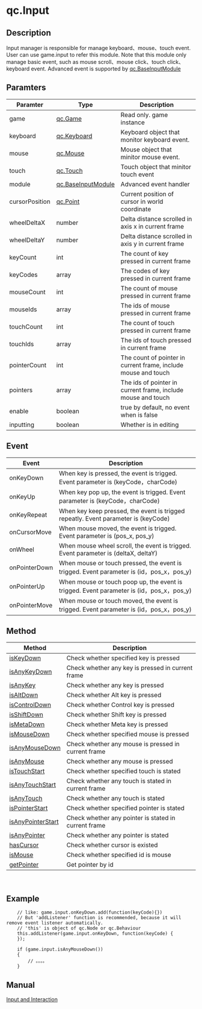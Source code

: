 # qc.Input

## Description
Input manager is responsible for manage keyboard、mouse、touch event. User can use game.input to refer this module.
Note that this module only manage basic event, such as mouse scroll、mouse click、touch click、keyboard event.
Advanced event is supported by [qc.BaseInputModule](../input/BaseInputModule.md)

## Paramters
| Paramter | Type | Description |
| ------------- |-------------|-------------|
| game | [qc.Game](../game/README.md) | Read only. game instance |
| keyboard | [qc.Keyboard](../input/Keyboard.md) | Keyboard object that monitor keyboard event. |
| mouse | [qc.Mouse](../input/Mouse.md) |  Mouse object that minitor mouse event. |
| touch | [qc.Touch](../input/Touch.md) | Touch object that minitor touch event |
| module | [qc.BaseInputModule](../input/BaseInputModule.md) | Advanced event handler |
| cursorPosition | [qc.Point](../input/Pointer.md) |  Current position of cursor in world coordinate|
| wheelDeltaX | number | Delta distance scrolled in axis x in current frame |
| wheelDeltaY | number | Delta distance scrolled in axis y in current frame |
| keyCount | int | The count of key pressed in current frame |
| keyCodes | array | The codes of key pressed in current frame |
| mouseCount | int |  The count of mouse pressed in current frame |
| mouseIds | array |  The ids of mouse pressed in current frame  |
| touchCount | int |  The count of touch pressed in current frame |
| touchIds | array | The ids of touch pressed in current frame |
| pointerCount | int | The count of pointer in current frame, include mouse and touch |
| pointers | array | The ids of pointer in current frame, include mouse and touch |
| enable | boolean | true by default, no event when is false |
| inputting | boolean | Whether is in editing |

## Event
| Event | Description |
| ------------- |-------------|
| onKeyDown | When key is pressed, the event is trigged. Event parameter is (keyCode，charCode) |
| onKeyUp | When key pop up, the event is trigged. Event parameter is (keyCode，charCode) |
| onKeyRepeat | When key keep pressed, the event is trigged repeatly. Event parameter is (keyCode) |
| onCursorMove | When mouse moved, the event is trigged. Event parameter is (pos_x, pos_y) |
| onWheel | When mouse wheel scroll, the event is trigged. Event parameter is (deltaX, deltaY)|
| onPointerDown | When mouse or touch pressed, the event is trigged. Event parameter is (id，pos_x，pos_y)|
| onPointerUp | When mouse or touch poop up, the event is trigged. Event parameter is (id，pos_x，pos_y)|
| onPointerMove | When mouse or touch moved, the event is trigged. Event parameter is (id，pos_x，pos_y) |

## Method
| Method | Description |
| ------------- |-------------|
| [isKeyDown](../input/Input_isKeyDown.md) | Check whether specified key is pressed |
| [isAnyKeyDown](../input/Input_isAnyKeyDown.md) | Check whether any key is pressed in current frame |
| [isAnyKey](../input/Input_isAnyKey.md) | Check whether any key is pressed |
| [isAltDown](../input/Input_isAltDown.md) |Check whether Alt key is pressed |
| [isControlDown](../input/Input_isControlDown.md) |Check whether Control key is pressed |
| [isShiftDown](../input/Input_isShiftDown.md) |Check whether Shift key is pressed |
| [isMetaDown](../input/Input_isMetaDown.md) |Check whether Meta key is pressed |
| [isMouseDown](../input/Input_isMouseDown.md) | Check whether specified mouse is pressed |
| [isAnyMouseDown](../input/Input_isAnyMouseDown.md) | Check whether any mouse is pressed in current frame |
| [isAnyMouse](../input/Input_isAnyMouse.md) | Check whether any mouse is pressed |
| [isTouchStart](../input/Input_isTouchStart.md) | Check whether specified touch is stated |
| [isAnyTouchStart](../input/Input_isAnyTouchStart.md) | Check whether any touch is stated in current frame |
| [isAnyTouch](../input/Input_isAnyTouch.md) | Check whether any touch is stated |
| [isPointerStart](../input/Input_isPointerStart.md) | Check whether specified pointer is stated |
| [isAnyPointerStart](../input/Input_isAnyPointerStart.md) | Check whether any pointer is stated in current frame |
| [isAnyPointer](../input/Input_isAnyPointer.md) | Check whether any pointer is stated |
| [hasCursor](../input/Input_hasCursor.md) | Check whether cursor is existed |
| [isMouse](../input/Input_isMouse.md) | Check whether specified id is mouse |
| [getPointer](../input/Input_getPointer.md) | Get pointer by id |
  
## Example
````
    // like: game.input.onKeyDown.add(function(keyCode){})
    // But 'addListener' function is recommended, because it will remove event listener automatically. 
    // 'this' is object of qc.Node or qc.Behaviour
    this.addListener(game.input.onKeyDown, function(keyCode) {
    });

    if (game.input.isAnyMouseDown())
    {
        // 。。。。
    }

````

## Manual
[Input and Interaction](http://docs.qiciengine.com/manual/Input/index.html)